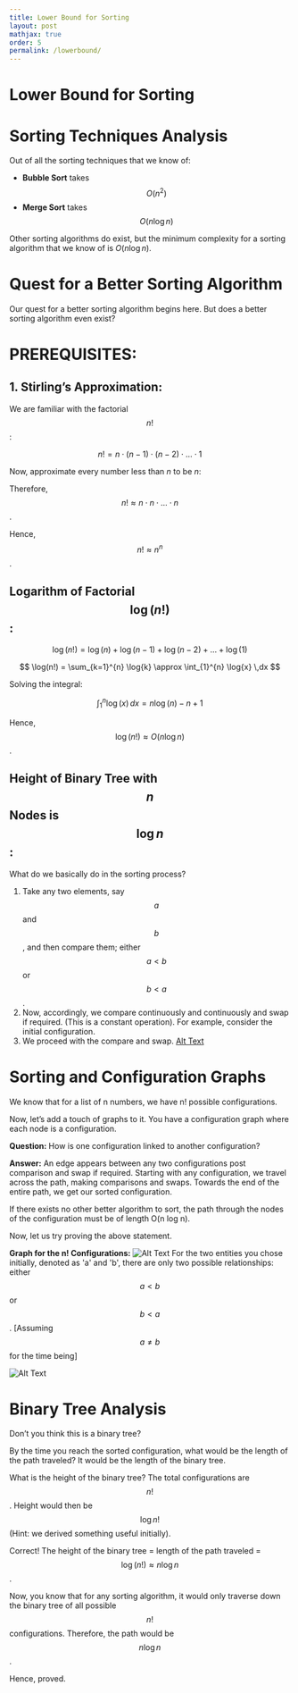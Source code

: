 ```yaml
---
title: Lower Bound for Sorting
layout: post
mathjax: true
order: 5
permalink: /lowerbound/
---
```


# **Lower Bound for Sorting**
# **Sorting Techniques Analysis**

Out of all the sorting techniques that we know of:

- **Bubble Sort** takes $$O(n^2)$$
- **Merge Sort** takes $$O(n \log n)$$

Other sorting algorithms do exist, but the minimum complexity for a sorting algorithm that we know of is $O(n \log n)$.

# **Quest for a Better Sorting Algorithm**

Our quest for a better sorting algorithm begins here. But does a better sorting algorithm even exist?

# **PREREQUISITES:**

## **1. Stirling’s Approximation:**

We are familiar with the factorial $$n!$$:

$$ n! = n \cdot (n-1) \cdot (n-2) \cdot \ldots \cdot 1 $$

Now, approximate every number less than $n$ to be $n$:

Therefore, $$n! \approx n \cdot n \cdot \ldots \cdot n$$.

Hence, $$n! \approx n^n$$.

## **Logarithm of Factorial $$\log(n!)$$:**

$$ \log(n!) = \log(n) + \log(n-1) + \log(n-2) + \ldots + \log(1) $$

$$ \log(n!) = \sum_{k=1}^{n} \log{k} \approx \int_{1}^{n} \log{x} \,dx $$

Solving the integral:

$$ \int_{1}^{n} \log(x) \,dx = n\log(n) - n + 1 $$

Hence, $$\log(n!) \approx O(n \log n)$$.

## **Height of Binary Tree with $$n$$ Nodes is $$\log n$$:**

What do we basically do in the sorting process?

1. Take any two elements, say $$a$$ and $$b$$, and then compare them; either $$a < b$$ or $$b < a$$.
2. Now, accordingly, we compare continuously and continuously and swap if required. (This is a constant operation). For example, consider the initial configuration.
3. We proceed with the compare and swap.
[Alt Text](https://drive.google.com/uc?export=view&id=1DUBObkkSi5-MOKoSHPAB5udotYHPtkay)
# Sorting and Configuration Graphs

We know that for a list of n numbers, we have n! possible configurations.

Now, let’s add a touch of graphs to it. You have a configuration graph where each node is a configuration.

**Question:** How is one configuration linked to another configuration?

**Answer:** An edge appears between any two configurations post comparison and swap if required. Starting with any configuration, we travel across the path, making comparisons and swaps. Towards the end of the entire path, we get our sorted configuration.

If there exists no other better algorithm to sort, the path through the nodes of the configuration must be of length O(n log n).

Now, let us try proving the above statement.

**Graph for the n! Configurations:**
![Alt Text](https://drive.google.com/uc?export=view&id=1TPT2QeFhDnt2Xhfr8)
For the two entities you chose initially, denoted as 'a' and 'b', there are only two possible relationships: either $$ a < b $$ or $$ b < a $$. [Assuming $$ a \neq b $$ for the time being]

![Alt Text](https://drive.google.com/uc?export=view&id=1ce7-6Jadz2t9z7NYSM94O384ypdWGf91)

# Binary Tree Analysis

Don’t you think this is a binary tree?

By the time you reach the sorted configuration, what would be the length of the path traveled? It would be the length of the binary tree.

What is the height of the binary tree? The total configurations are $$ n! $$. Height would then be $$ \log n! $$ (Hint: we derived something useful initially).

Correct! The height of the binary tree = length of the path traveled = $$ \log(n!) \approx n \log n $$.

Now, you know that for any sorting algorithm, it would only traverse down the binary tree of all possible $$ n! $$ configurations. Therefore, the path would be $$ n \log n $$.

Hence, proved.


